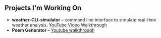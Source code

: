 ## Projects I'm Working On  
- **weather-CLI-simulator** –  command line interface to simulate real-time weather analysis. <a href="https://youtu.be/QlCvGCvGlCE"> YouTube Video Walkthrough <a>
- **Poem Generator** – <a href="https://youtu.be/fdCNkKGHClE">Youtube walkthrough</a>
